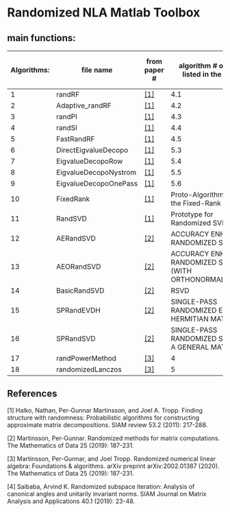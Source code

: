 # Randomized NLA Matlab Toolbox

## main functions:

| Algorithms: | file name             | from paper # | algorithm # or name listed in the paper                    | simple input tested working | 
| ----------- | --------------------- | ------------ | ---------------------------------------------------------- | --------------------------- | 
| 1           | randRF                |[[1]](#1)     | 4.1                                                        | yes                         |                          
| 2           | Adaptive\_randRF      |[[1]](#1)     | 4.2                                                        | yes                         |                         
| 3           | randPI                |[[1]](#1)     | 4.3                                                        | yes                         |                          
| 4           | randSI                |[[1]](#1)     | 4.4                                                        | yes                         |                          
| 5           | FastRandRF            |[[1]](#1)     | 4.5                                                        | yes                         |                          
| 6           | DirectEigvalueDecopo  |[[1]](#1)     | 5.3                                                        | yes                         |                          
| 7           | EigvalueDecopoRow     |[[1]](#1)     | 5.4                                                        | yes                         |                          
| 8           | EigvalueDecopoNystrom |[[1]](#1)     | 5.5                                                        | yes                         |                          
| 9           | EigvalueDecopoOnePass |[[1]](#1)     | 5.6                                                        | yes                         |                          
| 10          | FixedRank             |[[1]](#1)     | Proto-Algorithm: Solving the Fixed-Rank Problem            | yes                         |                          
| 11          | RandSVD               |[[1]](#1)     | Prototype for Randomized SVD                               | yes                         |                          
| 12          | AERandSVD             |[[2]](#2)     | ACCURACY ENHANCED RANDOMIZED SVD                           | yes                         |                          
| 13          | AEORandSVD            |[[2]](#2)     | ACCURACY ENHANCED RANDOMIZED SVD (WITH ORTHONORMALIZATION) | yes                         |                          
| 14          | BasicRandSVD          |[[2]](#2)     | RSVD                                                       | yes                         |                          
| 15          | SPRandEVDH            |[[2]](#2)     | SINGLE-PASS RANDOMIZED EVD FOR A HERMITIAN MATRIX          | yes                         |                          
| 16          | SPRandSVD             |[[2]](#2)     | SINGLE-PASS RANDOMIZED SVD FOR A GENERAL MATRIX            | yes                         |                          
| 17          | randPowerMethod       |[[3]](#3)     | 4                                                          | yes                         |                          
| 18          | randomizedLanczos     |[[3]](#3)     | 5                                                          | yes                         |                          


## References
<a id="1">[1]</a> 
Halko, Nathan, Per-Gunnar Martinsson, and Joel A. Tropp. 
Finding structure with randomness: Probabilistic algorithms for constructing approximate matrix decompositions.
SIAM review 53.2 (2011): 217-288.

<a id="2">[2]</a> 
Martinsson, Per-Gunnar. 
Randomized methods for matrix computations.
The Mathematics of Data 25 (2019): 187-231.

<a id="3">[3]</a> 
Martinsson, Per-Gunnar, and Joel Tropp.
Randomized numerical linear algebra: Foundations & algorithms.
arXiv preprint arXiv:2002.01387 (2020).
The Mathematics of Data 25 (2019): 187-231.

<a id="4">[4]</a> 
Saibaba, Arvind K. 
Randomized subspace iteration: Analysis of canonical angles and unitarily invariant norms.
SIAM Journal on Matrix Analysis and Applications 40.1 (2019): 23-48.


